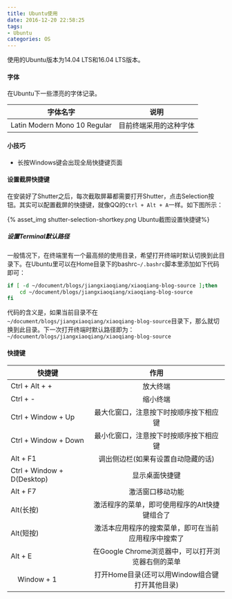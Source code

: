 ```yaml
---
title: Ubuntu使用
date: 2016-12-20 22:58:25
tags:
- Ubuntu
categories: OS
---
```


使用的Ubuntu版本为14.04 LTS和16.04 LTS版本。

#### 字体

在Ubuntu下一些漂亮的字体记录。

| 字体名字 | 说明 |
|--------|--------|
| Latin Modern Mono 10  Regular |  目前终端采用的这种字体  |

#### 小技巧

* 长按Windows键会出现全局快捷键页面

#### 设置截屏快捷键

在安装好了Shutter之后，每次截取屏幕都需要打开Shutter，点击Selection按钮。其实可以配置截屏的快捷键，就像QQ的`Ctrl + Alt + A`一样。如下图所示：

{% asset_img shutter-selection-shortkey.png Ubuntu截图设置快捷键%}

##### 设置Terminal默认路径

一般情况下，在终端里有一个最高频的使用目录，希望打开终端时默认切换到此目录下。在Ubuntu里可以在Home目录下的bashrc`~/.bashrc`脚本里添加如下代码即可：

```Bash
if [ -d ~/document/blogs/jiangxiaoqiang/xiaoqiang-blog-source ];then
    cd ~/document/blogs/jiangxiaoqiang/xiaoqiang-blog-source
fi
```

代码的含义是，如果当前目录不在`~/document/blogs/jiangxiaoqiang/xiaoqiang-blog-source`目录下，那么就切换到此目录。下一次打开终端时默认路径即为：`~/document/blogs/jiangxiaoqiang/xiaoqiang-blog-source`

#### 快捷键

| 快捷键 | 作用 |
| ----------------- |:-------------:|
| Ctrl + Alt + + | 放大终端 |
| Ctrl + - | 缩小终端 |
| Ctrl + Window + Up | 最大化窗口，注意按下时按顺序按下相应键 |
| Ctrl + Window + Down | 最小化窗口，注意按下时按顺序按下相应键 |
| Alt + F1 | 调出侧边栏(如果有设置自动隐藏的话) |
| Ctrl + Window + D(Desktop) | 显示桌面快捷键 |
| Alt + F7 | 激活窗口移动功能 |
| Alt(长按) | 激活程序的菜单，即可使用程序的Alt快捷键组合了 |
| Alt(短按) | 激活本应用程序的搜索菜单，即可在当前应用程序中搜索了 |
| Alt + E | 在Google Chrome浏览器中，可以打开浏览器右侧的菜单 |
|　Window + 1　| 打开Home目录(还可以用Window组合键打开其他目录) |
